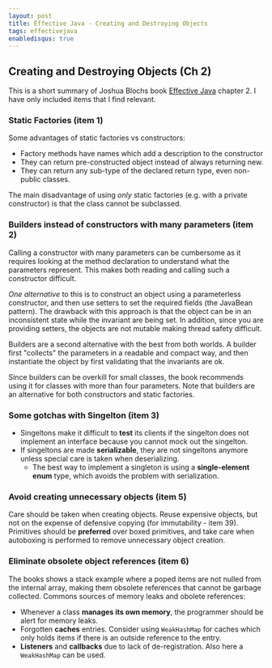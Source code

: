 ```yaml
---
layout: post
title: Effective Java - Creating and Destroying Objects
tags: effectivejava
enabledisqus: true
---
```


## Creating and Destroying Objects (Ch 2)
This is a short summary of Joshua Blochs book [Effective Java](https://www.amazon.com/Effective-Java-2nd-Joshua-Bloch/dp/0321356683) chapter 2. I have only included items that I find relevant.

### Static Factories (item 1)
Some advantages of static factories vs constructors:

* Factory methods have names which add a description to the constructor
* They can return pre-constructed object instead of always returning new.
* They can return any sub-type of the declared return type, even non-public classes.

The main disadvantage of using _only_ static factories (e.g. with a private constructor) is that the class cannot be subclassed.

### Builders instead of constructors with many parameters (item 2)
Calling a constructor with many parameters can be cumbersome as it requires looking at the method declaration to understand what the parameters represent. This makes both reading and calling such a constructor difficult.

*One alternative* to this is to construct an object using a parameterless constructor, and then use setters to set the required fields (the JavaBean pattern). The drawback with this approach is that the object can be in an inconsistent state while the invariant are being set. In addition, since you are providing setters, the objects are not mutable making thread safety difficult.

Builders are a second alternative with the best from both worlds. A builder first "collects" the parameters in a readable and compact way, and then instantiate the object by first validating that the invariants are ok.

Since builders can be overkill for small classes, the book recommends using it for classes with more than four parameters. Note that builders are an alternative for both constructors and static factories.

### Some gotchas with Singelton (item 3)
* Singeltons make it difficult to **test** its clients if the singelton does not implement an interface because you cannot mock out the singelton.
* If singeltons are made **serializable**, they are not singeltons anymore unless special care is taken when deserializing.
  * The best way to implement a singleton is using a **single-element enum** type, which avoids the problem with serialization.


### Avoid creating unnecessary objects (item 5)
Care should be taken when creating objects. Reuse expensive objects, but not on the expense of defensive copying (for immutability - item 39).
Primitives should be **preferred** over boxed primitives, and take care when autoboxing is performed to remove unnecessary object creation.

### Eliminate obsolete object references (item 6)
The books shows a stack example where a poped items are not nulled from the internal array, making them obsolete references that cannot be garbage collected.
Commons sources of memory leaks and obolete references:

* Whenever a class **manages its own memory**, the programmer should be alert for memory leaks.
* Forgotten **caches** entries. Consider using `WeakHashMap` for caches which only holds items if there is an outside reference to the entry.
* **Listeners** and **callbacks** due to lack of de-registration. Also here a `WeakHashMap` can be used.